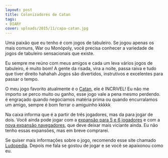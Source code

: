 ```yaml
---
layout: post
title: Colonizadores de Catan
tags:
- DIARY
cover: uploads/2015/11/capa-catan.jpg
---
```


Uma paixão que eu tenho é com jogos de tabuleiro. Se jogou apenas os mais comuns, War ou Monópoly, você precisa conhecer a variedade de jogos de tabuleiro sensacionais que existe.

Eu sempre me reúno com meus amigos e cada um leva vários jogos de tabuleiro, é muito bom! A gente da risada, vira a noite, passa raiva e tudo que tiver direito hahahah Jogos são divertidos, instrutivos e excelentes para passar o tempo.

O meu jogo favorito atualmente é o <a href="http://www.lojagrow.com.br/jogo-colonizadores-de-catan---grow-02584/p">Catan</a>, ele é INCRíVEL! Eu não me importo se perco muito ou ganho, esse jogo vale a pena mesmo perdendo. é engraçado quando negociamos matéria prima ou quando encurralamos um amigo, sempre é bom ferrar o amiguinho kkkkk

Na caixa informa que é a partir de três jogadores, mas da para jogar de dois. Você ainda pode jogar com a <a href="http://www.lojagrow.com.br/jogo-expansao-catan-5-e-6-jogadores---grow-03104/p">expansão para 5 e 6 jogadores</a> e com a <a href="http://www.lojagrow.com.br/catan---expansao-navegadores-03195/p">nova expansão navegadores</a>, que deve deixar mais viciante ainda. Eu não tenho essas expansões, mas em breve comprarei.

Se quiser mais informações sobre o jogo, recomendo esse site chamado <a href="http://www.ludopedia.com.br/jogo/catan">Ludopedia</a>. Depois me fala se gostou de jogar e se você se apaixonou como eu.
